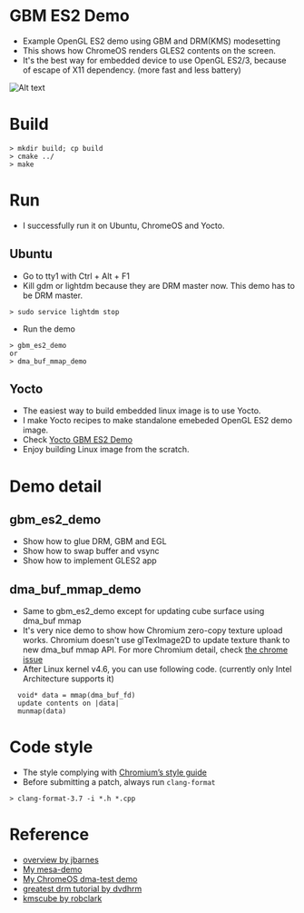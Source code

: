 # GBM ES2 Demo
* Example OpenGL ES2 demo using GBM and DRM(KMS) modesetting
* This shows how ChromeOS renders GLES2 contents on the screen.
* It's the best way for embedded device to use OpenGL ES2/3, because of escape of X11 dependency. (more fast and less battery)

![Alt text](https://github.com/ds-hwang/gbm_es2_demo/blob/master/images/screenshot.jpg "dma_buf_mmap_demo screenshot")

# Build
```
> mkdir build; cp build
> cmake ../
> make
```

# Run
* I successfully run it on Ubuntu, ChromeOS and Yocto.

## Ubuntu
* Go to tty1 with Ctrl + Alt + F1
* Kill gdm or lightdm because they are DRM master now. This demo has to be DRM master.
```
> sudo service lightdm stop
```

* Run the demo
```
> gbm_es2_demo
or
> dma_buf_mmap_demo
```

## Yocto
* The easiest way to build embedded linux image is to use Yocto.
* I make Yocto recipes to make standalone emebeded OpenGL ES2 demo image.
* Check [Yocto GBM ES2 Demo](https://github.com/ds-hwang/yocto-gbm_es2_demo)
* Enjoy building Linux image from the scratch.

# Demo detail
## gbm_es2_demo
* Show how to glue DRM, GBM and EGL
* Show how to swap buffer and vsync
* Show how to implement GLES2 app

## dma_buf_mmap_demo
* Same to gbm_es2_demo except for updating cube surface using dma_buf mmap
* It's very nice demo to show how Chromium zero-copy texture upload works. Chromium doesn't use glTexImage2D to update texture thank to new dma_buf mmap API. For more Chromium detail, check [the chrome issue](crbug.com/475633)
* After Linux kernel v4.6, you can use following code. (currently only Intel Architecture supports it)
```
  void* data = mmap(dma_buf_fd)
  update contents on |data|
  munmap(data)
```

# Code style
* The style complying with [Chromium’s style guide](http://www.chromium.org/developers/coding-style)
* Before submitting a patch, always run `clang-format`
```
> clang-format-3.7 -i *.h *.cpp
```

# Reference
* [overview by jbarnes](http://virtuousgeek.org/blog/index.php/jbarnes/2011/10/31/writing_stanalone_programs_with_egl_and_)
* [My mesa-demo](https://lists.freedesktop.org/archives/mesa-dev/2016-April/114985.html)
* [My ChromeOS dma-test demo](https://chromium-review.googlesource.com/#/c/340953/5)
* [greatest drm tutorial by dvdhrm](https://github.com/dvdhrm/docs)
* [kmscube by robclark](https://github.com/robclark/kmscube)

